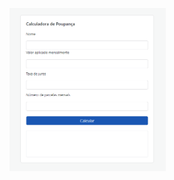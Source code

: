 <a href="https://luizranngel.github.io/CalculadoraFinanceira/"><img src=".\Captura de tela 2021-11-19 143505.png" width="250px"></a>
